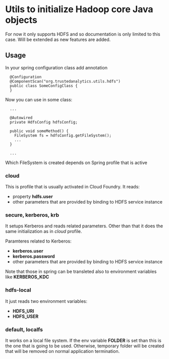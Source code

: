 # Utils to initialize Hadoop core Java objects

For now it only supports HDFS and so documentation is only limited to this case. Will be extended as new features are added.

## Usage

In your spring configuration class add annotation

```
  @Configuration
  @ComponentScan("org.trustedanalytics.utils.hdfs")
  public class SomeConfigClass {
  }
```

Now you can use in some class:

```
  ...
  
  @Autowired
  private HdfsConfig hdfsConfig;

  public void someMethod() {
    FileSystem fs = hdfsConfig.getFileSystem();
    ...
  }
  
  ...
```

Which FileSystem is created depends on Spring profile that is active

### cloud
This is profile that is usually activated in Cloud Foundry. It reads:

- property **hdfs.user**
- other parameters that are provided by binding to HDFS service instance


### secure, kerberos, krb
It setups Kerberos and reads related parameters. Other than that it does the same initialization as in *cloud* profile.

Paramteres related to Kerberos:

- **kerberos.user**
- **kerberos.password**
- other parameters that are provided by binding to HDFS service instance

Note that those in spring can be transleted also to environment variables like **KERBEROS_KDC**


### hdfs-local

It just reads two environment variables:

- **HDFS_URI**
- **HDFS_USER**


### default, localfs

It works on a local file system. If the env variable **FOLDER** is set than this is the one that is going to be used. Otherwise, temporary folder will be created that will be removed on normal application termination.

